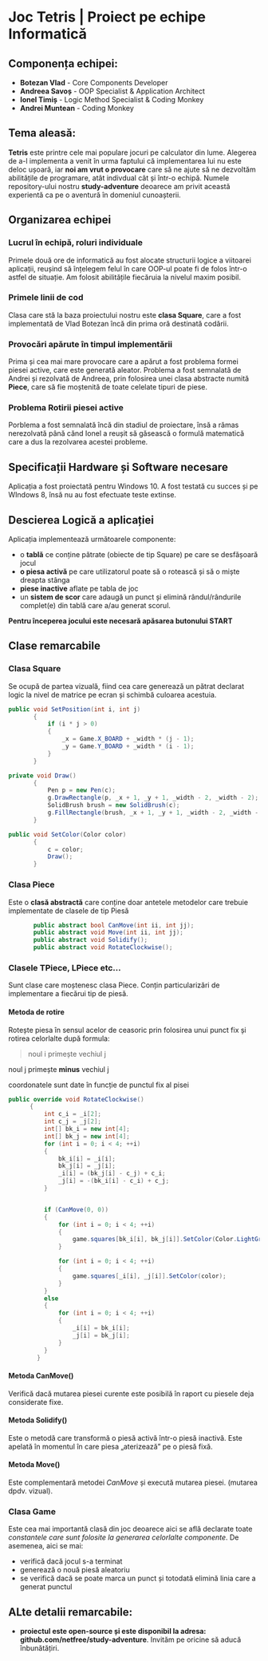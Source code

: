 # Joc Tetris | Proiect pe echipe Informatică

## Componența echipei:
* **Botezan Vlad** - Core Components Developer
* **Andreea Savoș** - OOP Specialist & Application Architect
* **Ionel Timiș** - Logic Method Specialist & Coding Monkey
* **Andrei Muntean** - Coding Monkey

## Tema aleasă:
**Tetris** este printre cele mai populare jocuri pe calculator din lume. Alegerea de a-l implementa a venit în urma faptului că implementarea lui nu este deloc ușoară, iar **noi am vrut o provocare** care să ne ajute să ne dezvoltăm abilitățile de programare, atât indivdual cât și într-o echipă. Numele repository-ului nostru **study-adventure** deoarece am privit această experientă ca pe o aventură în domeniul cunoașterii.

## Organizarea echipei
### Lucrul în echipă, roluri individuale
Primele două ore de informatică au fost alocate structurii logice a viitoarei aplicații, reușind să înțelegem felul în care OOP-ul poate fi de folos într-o astfel de situație.
Am folosit abilitățile fiecăruia la nivelul maxim posibil.
### Primele linii de cod
Clasa care stă la baza proiectului nostru este **clasa Square**, care a fost implementată de Vlad Botezan încă din prima oră destinată codării.
### Provocări apărute în timpul implementării
Prima și cea mai mare provocare care a apărut a fost problema formei piesei active, care este generată aleator. Problema a fost semnalată de Andrei și rezolvată de Andreea, prin folosirea unei clasa abstracte numită **Piece**, care să fie moștenită de toate celelate tipuri de piese.
### Problema Rotirii piesei active
Porblema a fost semnalată încă din stadiul de proiectare, însă a rămas nerezolvată până cănd Ionel a reușit să găsească o formulă matematică care a dus la rezolvarea acestei probleme.

## Specificații Hardware și Software necesare
Aplicația a fost proiectată pentru Windows 10. A fost testată cu succes și pe WIndows 8, însă nu au fost efectuate teste extinse.

## Descierea Logică a aplicației
Aplicația implementează următoarele componente:
* o **tablă** ce conține pătrate (obiecte de tip Square) pe care se desfășoară jocul
* **o piesa activă** pe care utilizatorul poate să o rotească și să o miște dreapta stânga
* **piese inactive** aflate pe tabla de joc
* un **sistem de scor** care adaugă un punct și elimină rândul/rândurile complet(e) din tablă care a/au generat scorul.

**Pentru începerea jocului este necesară apăsarea butonului START**

## Clase remarcabile
### Clasa Square
Se ocupă de partea vizuală, fiind cea care generează un pătrat declarat logic la nivel de matrice pe ecran și schimbă culoarea acestuia.

```csharp
public void SetPosition(int i, int j)
       {
           if (i * j > 0)
           {
               _x = Game.X_BOARD + _width * (j - 1);
               _y = Game.Y_BOARD + _width * (i - 1);
           }
       }
```

```csharp
private void Draw()
       {
           Pen p = new Pen(c);
           g.DrawRectangle(p, _x + 1, _y + 1, _width - 2, _width - 2);
           SolidBrush brush = new SolidBrush(c);
           g.FillRectangle(brush, _x + 1, _y + 1, _width - 2, _width - 2);
       }
```
```csharp
public void SetColor(Color color)
       {
           c = color;
           Draw();
       }
```

### Clasa Piece
Este o **clasă abstractă** care conține doar antetele metodelor care trebuie implementate de clasele de tip Piesă

```csharp
       public abstract bool CanMove(int ii, int jj);
       public abstract void Move(int ii, int jj);
       public abstract void Solidify();
       public abstract void RotateClockwise();
```

### Clasele TPiece, LPiece etc...
Sunt clase care moștenesc clasa Piece. Conțin particularizări de implementare a fiecărui tip de piesă.

#### Metoda de rotire
Rotește piesa în sensul acelor de ceasoric prin folosirea unui punct fix și rotirea celorlalte după formula:

>  noul i primește vechiul j
>  
noul j primește **minus** vechiul j

coordonatele sunt date în funcție de punctul fix al pisei

```csharp
public override void RotateClockwise()
      {
          int c_i = _i[2];
          int c_j = _j[2];
          int[] bk_i = new int[4];
          int[] bk_j = new int[4];
          for (int i = 0; i < 4; ++i)
          {
              bk_i[i] = _i[i];
              bk_j[i] = _j[i];
              _i[i] = (bk_j[i] - c_j) + c_i;
              _j[i] = -(bk_i[i] - c_i) + c_j;
          }


          if (CanMove(0, 0))
          {
              for (int i = 0; i < 4; ++i)
              {
                  game.squares[bk_i[i], bk_j[i]].SetColor(Color.LightGray);
              }

              for (int i = 0; i < 4; ++i)
              {
                  game.squares[_i[i], _j[i]].SetColor(color);
              }
          }
          else
          {
              for (int i = 0; i < 4; ++i)
              {
                  _i[i] = bk_i[i];
                  _j[i] = bk_j[i];
              }
          }
        }
```
#### Metoda CanMove()
Verifică dacă mutarea piesei curente este posibilă în raport cu piesele deja considerate fixe.  

#### Metoda Solidify()
Este o metodă care transformă o piesă activă într-o piesă inactivă. Este apelată în momentul în care piesa „aterizează” pe o piesă fixă.

#### Metoda Move()
Este complementară metodei *CanMove* și execută mutarea piesei. (mutarea dpdv. vizual).

### Clasa Game
Este cea mai importantă clasă din joc deoarece aici se află declarate toate *constantele care sunt folosite la generarea celorlalte componente*. De asemenea, aici se mai:
* verifică dacă jocul s-a terminat
* generează o nouă piesă aleatoriu
* se verifică dacă se poate marca un punct și totodată elimină linia care a generat punctul

## ALte detalii remarcabile:
* **proiectul este open-source și este disponibil la adresa: github.com/netfree/study-adventure**. Invităm pe oricine să aducă înbunătățiri.
